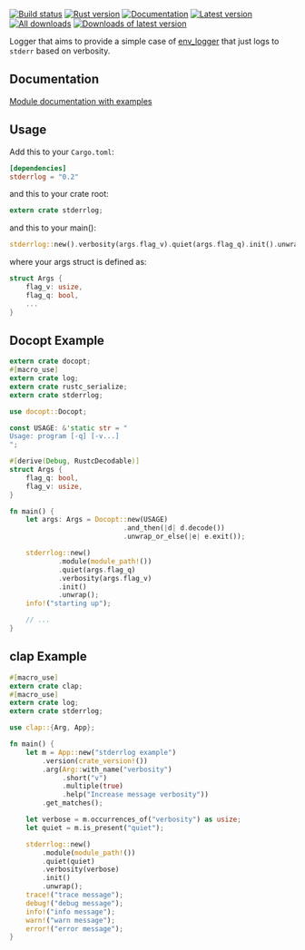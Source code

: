 [![Build status](https://travis-ci.org/cardoe/stderrlog-rs.svg?branch=master)](https://travis-ci.org/cardoe/stderrlog-rs)
[![Rust version]( https://img.shields.io/badge/rust-1.15+-blue.svg)]()
[![Documentation](https://docs.rs/stderrlog/badge.svg)](https://docs.rs/stderrlog)
[![Latest version](https://img.shields.io/crates/v/stderrlog.svg)](https://crates.io/crates/stderrlog)
[![All downloads](https://img.shields.io/crates/d/stderrlog.svg)](https://crates.io/crates/stderrlog)
[![Downloads of latest version](https://img.shields.io/crates/dv/stderrlog.svg)](https://crates.io/crates/stderrlog)

Logger that aims to provide a simple case of
[env_logger](https://crates.io/crates/env_logger) that just
logs to `stderr` based on verbosity.

## Documentation

[Module documentation with examples](https://docs.rs/stderrlog/)

## Usage

Add this to your `Cargo.toml`:

```toml
[dependencies]
stderrlog = "0.2"
```

and this to your crate root:

```rust
extern crate stderrlog;
```

and this to your main():

```rust
stderrlog::new().verbosity(args.flag_v).quiet(args.flag_q).init().unwrap();
```

where your args struct is defined as:

```rust
struct Args {
    flag_v: usize,
    flag_q: bool,
    ...
}
```

## Docopt Example

```rust
extern crate docopt;
#[macro_use]
extern crate log;
extern crate rustc_serialize;
extern crate stderrlog;

use docopt::Docopt;

const USAGE: &'static str = "
Usage: program [-q] [-v...]
";

#[derive(Debug, RustcDecodable)]
struct Args {
    flag_q: bool,
    flag_v: usize,
}

fn main() {
    let args: Args = Docopt::new(USAGE)
                            .and_then(|d| d.decode())
                            .unwrap_or_else(|e| e.exit());

    stderrlog::new()
            .module(module_path!())
            .quiet(args.flag_q)
            .verbosity(args.flag_v)
            .init()
            .unwrap();
    info!("starting up");

    // ...
}
```

## clap Example

```rust
#[macro_use]
extern crate clap;
#[macro_use]
extern crate log;
extern crate stderrlog;

use clap::{Arg, App};

fn main() {
    let m = App::new("stderrlog example")
        .version(crate_version!())
        .arg(Arg::with_name("verbosity")
             .short("v")
             .multiple(true)
             .help("Increase message verbosity"))
        .get_matches();

    let verbose = m.occurrences_of("verbosity") as usize;
    let quiet = m.is_present("quiet");

    stderrlog::new()
        .module(module_path!())
        .quiet(quiet)
        .verbosity(verbose)
        .init()
        .unwrap();
    trace!("trace message");
    debug!("debug message");
    info!("info message");
    warn!("warn message");
    error!("error message");
}
```
